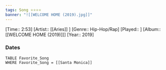 ```yaml
---
tags: Song ⭐⭐⭐⭐ 
banner: "![[WELCOME HOME (2019).jpg]]"
---
```

[Time:: 2:53]
[Artist:: [[Aries]] ]
[Genre:: Hip-Hop/Rap]
[Played:: ]
[Album:: [[WELCOME HOME (2019)]]]
[Year:: 2019]
### Dates
````dataview
TABLE Favorite_Song
WHERE Favorite_Song = [[Santa Monica]]
````